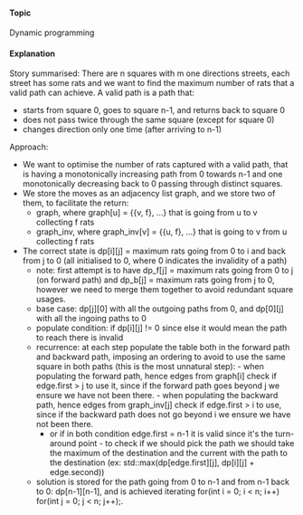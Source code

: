 #### Topic
Dynamic programming

#### Explanation

Story summarised:
There are n squares with m one directions streets, each street has some rats and we want to find the maximum number of rats that a valid path can achieve. 
A valid path is a path that:
- starts from square 0, goes to square n-1, and returns back to square 0
- does not pass twice through the same square (except for square 0)
- changes direction only one time (after arriving to n-1)

Approach:
- We want to optimise the number of rats captured with a valid path, that is having a monotonically increasing path from 0 towards n-1 and one monotonically decreasing back to 0 passing through distinct squares.
- We store the moves as an adjacency list graph, and we store two of them, to facilitate the return:
     - graph, where graph[u] = {{v, f}, ...} that is going from u to v collecting f rats
     - graph_inv, where graph_inv[v] = {{u, f}, ...} that is going to v from u collecting f rats
- The correct state is dp[i][j] = maximum rats going from 0 to i and back from j to 0 (all initialised to 0, where 0 indicates the invalidity of a path)
     - note: first attempt is to have dp_f[j] = maximum rats going from 0 to j (on forward path) and dp_b[j] = maximum rats going from j to 0, however we need to merge them together to avoid redundant square usages.
     - base case: dp[j][0] with all the outgoing paths from 0, and dp[0][j] with all the ingoing paths to 0
     - populate condition: if dp[i][j] != 0 since else it would mean the path to reach there is invalid
     - recurrence: at each step populate the table both in the forward path and backward path, imposing an ordering to avoid to use the same square in both paths (this is the most unnatural step):
	  - when populating the forward path, hence edges from graph[i] check if edge.first > j to use it, since if the forward path goes beyond j we ensure we have not been there.
	  - when populating the backward path, hence edges from graph_inv[j] check if edge.first > i to use, since if the backward path does not go beyond i we ensure we have not been there.
          - or if in both condition edge.first = n-1 it is valid since it's the turn-around point
	  - to check if we should pick the path we should take the maximum of the destination and the current with the path to the destination (ex: std::max(dp[edge.first][j], dp[i][j] + edge.second))
     - solution is stored for the path going from 0 to n-1 and from n-1 back to 0: dp[n-1][n-1], and is achieved iterating for(int i = 0; i < n; i++) for(int j = 0; j < n; j++);.